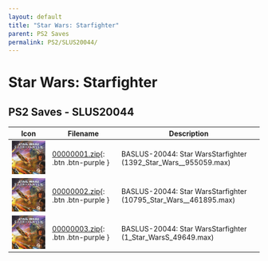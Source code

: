 ```yaml
---
layout: default
title: "Star Wars: Starfighter"
parent: PS2 Saves
permalink: PS2/SLUS20044/
---
```

# Star Wars: Starfighter

## PS2 Saves - SLUS20044

| Icon | Filename | Description |
|------|----------|-------------|
| ![Star Wars: Starfighter](icon0.png) | [00000001.zip](00000001.zip){: .btn .btn-purple } | BASLUS-20044: Star WarsStarfighter (1392_Star_Wars__955059.max) |
| ![Star Wars: Starfighter](icon0.png) | [00000002.zip](00000002.zip){: .btn .btn-purple } | BASLUS-20044: Star WarsStarfighter (10795_Star_Wars__461895.max) |
| ![Star Wars: Starfighter](icon0.png) | [00000003.zip](00000003.zip){: .btn .btn-purple } | BASLUS-20044: Star WarsStarfighter (1_Star_WarsS_49649.max) |
